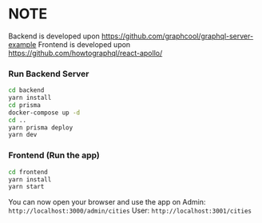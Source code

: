 # NOTE
Backend is developed upon https://github.com/graphcool/graphql-server-example
Frontend is developed upon https://github.com/howtographql/react-apollo/

### Run Backend Server

```sh
cd backend
yarn install
cd prisma
docker-compose up -d
cd ..
yarn prisma deploy
yarn dev
```

### Frontend (Run the app)

```sh
cd frontend
yarn install
yarn start
```


You can now open your browser and use the app on 
Admin: `http://localhost:3000/admin/cities`
User: `http://localhost:3001/cities`